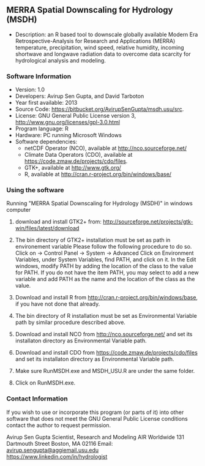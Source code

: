 ## MERRA Spatial Downscaling for Hydrology (MSDH)
* Description: an R based tool to downscale globally available Modern Era Retrospective-Analysis for Research and Applications (MERRA) temperature, precipitation, wind speed, relative humidity, incoming shortwave and longwave radiation data to overcome data scarcity for hydrological analysis and modeling.

### Software Information ###

* Version: 1.0
* Developers: Avirup Sen Gupta, and David Tarboton
* Year first available:  2013
* Source Code: https://bitbucket.org/AvirupSenGupta/msdh.usu/src.
* License: GNU General Public License version 3, http://www.gnu.org/licenses/gpl-3.0.html 
* Program language: R
* Hardware:  PC running Microsoft Windows
* Software dependencies:  
  - netCDF Operator (NCO), available at http://nco.sourceforge.net/
  - Climate Data Operators (CDO), available at https://code.zmaw.de/projects/cdo/files.  
  - GTK+, available at http://www.gtk.org/
  - R, available at http://cran.r-project.org/bin/windows/base/



### Using the software ###

Running "MERRA Spatial Downscaling for Hydrology (MSDH)" in windows computer

1. download and install GTK2+ from: http://sourceforge.net/projects/gtk-win/files/latest/download

2. The bin directory of GTK2+ installation must be set as path in environement variable
Please follow the following procedure to do so.
Click on -> Control Panel -> System -> Advanced
Click on Environment Variables, under System Variables, find PATH, and click on it.
In the Edit windows, modify PATH by adding the location of the class to the value for PATH. 
If you do not have the item PATH, you may select to add a new variable and add PATH as the name 
and the location of the class as the value.

3. Download and install R from http://cran.r-project.org/bin/windows/base, if you have not done that already.

4. The bin directory of R installation must be set as Environmental Variable path by similar procedure described above.

5. Download and install NCO from http://nco.sourceforge.net/ and set its installaton directory as Environmental Variable path.

6. Download and install CDO from https://code.zmaw.de/projects/cdo/files and set its installaton directory as Environmental Variable path.

7. Make sure RunMSDH.exe and MSDH_USU.R are under the same folder.

8. Click on RunMSDH.exe.


### Contact Information ###

If you wish to use or incorporate this program (or parts of it) into 
other software that does not meet the GNU General Public License 
conditions contact the author to request permission.

Avirup Sen Gupta
Scientist, Research and Modeling 
AIR Worldwide
131 Dartmouth Street
Boston, MA 02116
Email: avirup.sengupta@aggiemail.usu.edu
https://www.linkedin.com/in/hydrologist
